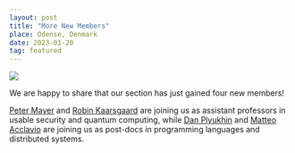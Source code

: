 ```yaml
---
layout: post
title: "More New Members"
place: Odense, Denmark
date: 2023-01-20
tag: featured
---
```

<img class="img-fluid mx-auto d-block" src="/images/posts/new-ppl-3.jpg">

We are happy to share that our section has just gained four new members!

[Peter Mayer](/people.html#pmayer) and [Robin Kaarsgaard](/people.html#rkaarsgaard) are joining us as assistant professors in usable security and quantum computing, while [Dan Plyukhin](/people.html#dp) and [Matteo Acclavio](/people.html#ma) are joining us as post-docs in programming languages and distributed systems.
